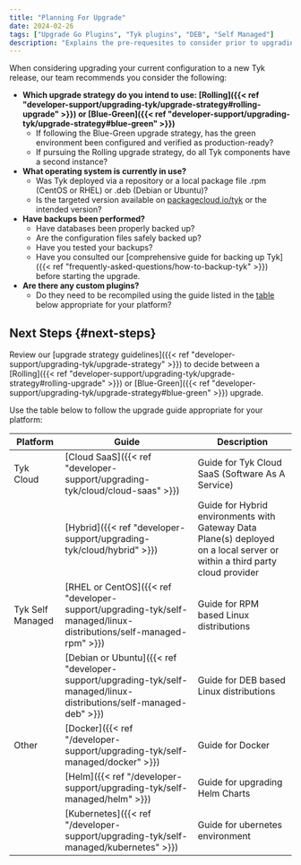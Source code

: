 ```yaml
---
title: "Planning For Upgrade"
date: 2024-02-26
tags: ["Upgrade Go Plugins", "Tyk plugins", "DEB", "Self Managed"]
description: "Explains the pre-requesites to consider prior to upgrading"
---
```


When considering upgrading your current configuration to a new Tyk release, our team recommends you consider the following:

- **Which upgrade strategy do you intend to use: [Rolling]({{< ref "developer-support/upgrading-tyk/upgrade-strategy#rolling-upgrade" >}}) or [Blue-Green]({{< ref "developer-support/upgrading-tyk/upgrade-strategy#blue-green" >}})**
    - If following the Blue-Green upgrade strategy, has the green environment been configured and verified as production-ready?
    - If pursuing the Rolling upgrade strategy, do all Tyk components have a second instance?
- **What operating system is currently in use?**
    - Was Tyk deployed via a repository or a local package file .rpm (CentOS or RHEL) or .deb (Debian or Ubuntu)?
    - Is the targeted version available on [packagecloud.io/tyk](https://packagecloud.io/tyk) or the intended version?
- **Have backups been performed?**
    - Have databases been properly backed up?
    - Are the configuration files safely backed up?
    - Have you tested your backups?
    - Have you consulted our [comprehensive guide for backing up Tyk]({{< ref "frequently-asked-questions/how-to-backup-tyk" >}}) before starting the upgrade.
- **Are there any custom plugins?**
    - Do they need to be recompiled using the guide listed in the [table](#next-steps) below appropriate for your platform?

## Next Steps {#next-steps}

Review our [upgrade strategy guidelines]({{< ref "developer-support/upgrading-tyk/upgrade-strategy" >}}) to decide between a [Rolling]({{< ref "developer-support/upgrading-tyk/upgrade-strategy#rolling-upgrade" >}}) or [Blue-Green]({{< ref "developer-support/upgrading-tyk/upgrade-strategy#blue-green" >}}) upgrade.

Use the table below to follow the upgrade guide appropriate for your platform:

| Platform         | Guide             | Description |
| ---------------- | ---------------- | ----------- |
| Tyk Cloud        | [Cloud SaaS]({{< ref "developer-support/upgrading-tyk/cloud/cloud-saas" >}}) | Guide for Tyk Cloud SaaS (Software As A Service) |
| | [Hybrid]({{< ref "developer-support/upgrading-tyk/cloud/hybrid" >}}) | Guide for Hybrid environments with Gateway Data Plane(s) deployed on a local server or within a third party cloud provider |
| Tyk Self Managed | [RHEL or CentOS]({{< ref "developer-support/upgrading-tyk/self-managed/linux-distributions/self-managed-rpm" >}}) | Guide for RPM based Linux distributions |
| | [Debian or Ubuntu]({{< ref "developer-support/upgrading-tyk/self-managed/linux-distributions/self-managed-deb" >}}) | Guide for DEB based Linux distributions |
| Other           | [Docker]({{< ref "/developer-support/upgrading-tyk/self-managed/docker" >}}) | Guide for Docker |
| | [Helm]({{< ref "/developer-support/upgrading-tyk/self-managed/helm" >}}) | Guide for upgrading Helm Charts |
| | [Kubernetes]({{< ref "/developer-support/upgrading-tyk/self-managed/kubernetes" >}}) | Guide for ubernetes environment |

